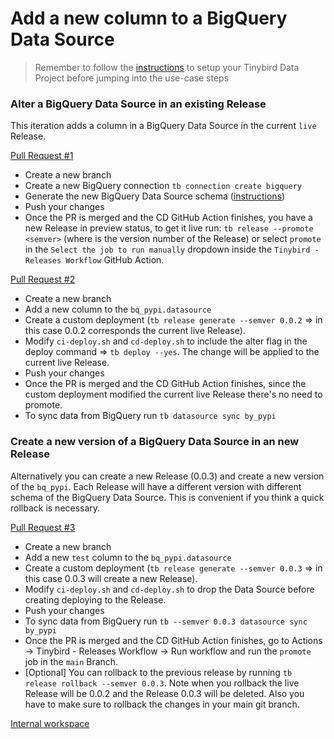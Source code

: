 # Add a new column to a BigQuery Data Source

> Remember to follow the [instructions](../README.md) to setup your Tinybird Data Project before jumping into the use-case steps

### Alter a BigQuery Data Source in an existing Release

This iteration adds a column in a BigQuery Data Source in the current `live` Release.

[Pull Request #1](https://github.com/tinybirdco/use-case-examples/pull/99)

- Create a new branch
- Create a new BigQuery connection `tb connection create bigquery` 
- Generate the new BigQuery Data Source schema ([instructions](https://www.tinybird.co/docs/ingest/bigquery.html))
- Push your changes
- Once the PR is merged and the CD GitHub Action finishes, you have a new Release in preview status, to get it live run: `tb release --promote <semver>` (where <semver> is the version number of the Release) or select `promote` in the `Select the job to run manually` dropdown inside the `Tinybird - Releases Workflow` GitHub Action.

[Pull Request #2](https://github.com/tinybirdco/use-case-examples/pull/100)

- Create a new branch
- Add a new column to the `bq_pypi.datasource`
- Create a custom deployment (`tb release generate --semver 0.0.2` => in this case 0.0.2 corresponds the current live Release).
- Modify `ci-deploy.sh` and `cd-deploy.sh` to include the alter flag in the deploy command => `tb deploy --yes`. The change will be applied to the current live Release.
- Push your changes
- Once the PR is merged and the CD GitHub Action finishes, since the custom deployment modified the current live Release there's no need to promote.
- To sync data from BigQuery run `tb datasource sync by_pypi`

### Create a new version of a BigQuery Data Source in an new Release

Alternatively you can create a new Release (0.0.3) and create a new version of the `bq_pypi`. Each Release will have a different version with different schema of the BigQuery Data Source. This is convenient if you think a quick rollback is necessary.

[Pull Request #3](https://github.com/tinybirdco/use-case-examples/pull/101)

- Create a new branch
- Add a new `test` column to the `bq_pypi.datasource`
- Create a custom deployment (`tb release generate --semver 0.0.3` => in this case 0.0.3 will create a new Release).
- Modify `ci-deploy.sh` and `cd-deploy.sh` to drop the Data Source before creating deploying to the Release.
- Push your changes
- To sync data from BigQuery run `tb --semver 0.0.3 datasource sync by_pypi`
- Once the PR is merged and the CD GitHub Action finishes, go to Actions -> Tinybird - Releases Workflow -> Run workflow and run the `promote` job in the `main` Branch.
- [Optional] You can rollback to the previous release by running `tb release rollback --semver 0.0.3`. Note when you rollback the live Release will be 0.0.2 and the Release 0.0.3 will be deleted. Also you have to make sure to rollback the changes in your main git branch.


[Internal workspace](https://ui.tinybird.co/a7e39224-c34e-462e-8667-f7ae3cb04c87/dashboard)

